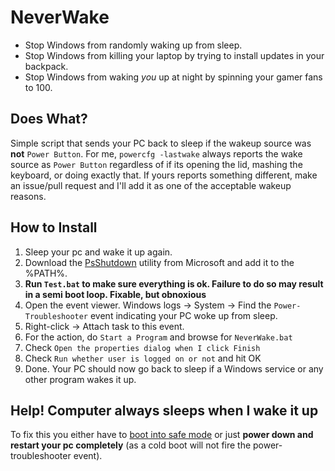 # NeverWake
* Stop Windows from randomly waking up from sleep.
* Stop Windows from killing your laptop by trying to install updates in your backpack.
* Stop Windows from waking *you* up at night by spinning your gamer fans to 100.

## Does What?
Simple script that sends your PC back to sleep if the wakeup source was **not** `Power Button`.
For me, `powercfg -lastwake` always reports the wake source as `Power Button` regardless of if its opening the lid, mashing the keyboard, or doing exactly that.
If yours reports something different, make an issue/pull request and I'll add it as one of the acceptable wakeup reasons.

## How to Install

1. Sleep your pc and wake it up again.
1. Download the [PsShutdown](https://docs.microsoft.com/en-us/sysinternals/downloads/psshutdown) utility from Microsoft and add it to the %PATH%.
1. **Run `Test.bat` to make sure everything is ok. Failure to do so may result in a semi boot loop. Fixable, but obnoxious**
1. Open the event viewer. Windows logs -> System -> Find the `Power-Troubleshooter` event indicating your PC woke up from sleep.
1. Right-click -> Attach task to this event.
1. For the action, do `Start a Program` and browse for `NeverWake.bat`
1. Check `Open the properties dialog when I click Finish`
1. Check `Run whether user is logged on or not` and hit OK
1. Done. Your PC should now go back to sleep if a Windows service or any other program wakes it up.

## Help! Computer always sleeps when I wake it up

To fix this you either have to [boot into safe mode](https://support.microsoft.com/en-us/help/12376/windows-10-start-your-pc-in-safe-mode) or just **power down and restart your pc completely** (as a cold boot will not fire the power-troubleshooter event).
